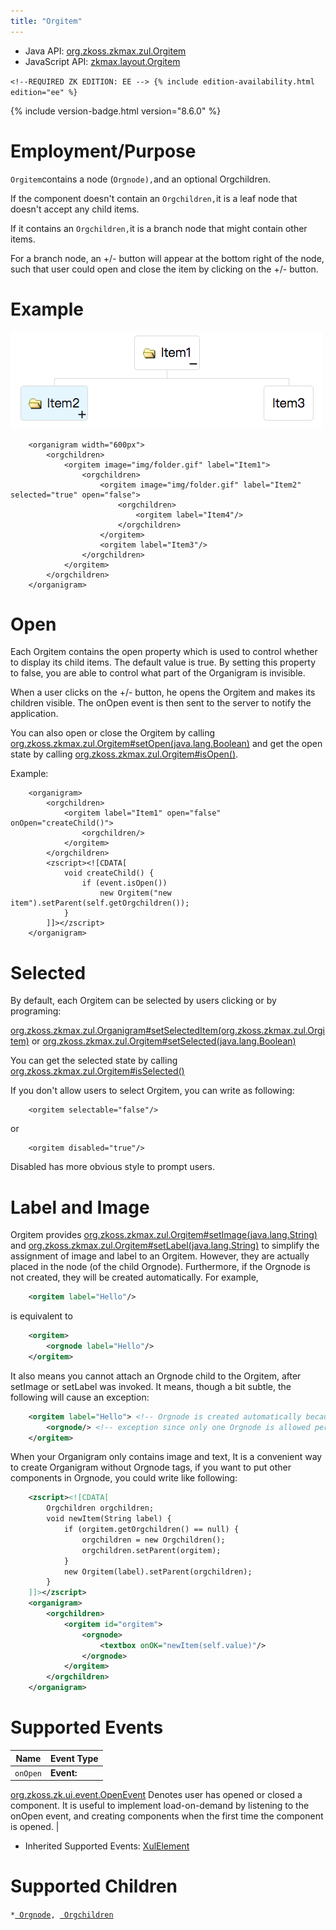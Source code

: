 ```yaml
---
title: "Orgitem"
---
```



- Java API: [org.zkoss.zkmax.zul.Orgitem](https://www.zkoss.org/javadoc/latest/zk/org/zkoss/zkmax/zul/Orgitem.html)
- JavaScript API: [zkmax.layout.Orgitem](https://www.zkoss.org/javadoc/latest/jsdoc/classes/zkmax.layout.Orgitem.html)

`<!--REQUIRED ZK EDITION: EE -->
{% include edition-availability.html edition="ee" %}`

{% include version-badge.html version="8.6.0" %}

# Employment/Purpose

`Orgitem`contains a node (`Orgnode),`and an optional Orgchildren.

If the component doesn't contain an `Orgchildren,`it is a leaf node that
doesn't accept any child items.

If it contains an `Orgchildren,`it is a branch node that might contain
other items.

For a branch node, an +/- button will appear at the bottom right of the
node, such that user could open and close the item by clicking on the
+/- button.

# Example

![](/zk_component_ref/images/Orgitem_example.png)

        <organigram width="600px">
            <orgchildren>
                <orgitem image="img/folder.gif" label="Item1">
                    <orgchildren>
                        <orgitem image="img/folder.gif" label="Item2" selected="true" open="false">
                            <orgchildren>
                                <orgitem label="Item4"/>
                            </orgchildren>
                        </orgitem>
                        <orgitem label="Item3"/>
                    </orgchildren>
                </orgitem>
            </orgchildren>
        </organigram>

# Open

Each Orgitem contains the open property which is used to control whether
to display its child items. The default value is true. By setting this
property to false, you are able to control what part of the Organigram
is invisible.

When a user clicks on the +/- button, he opens the Orgitem and makes its
children visible. The onOpen event is then sent to the server to notify
the application.

You can also open or close the Orgitem by calling
[org.zkoss.zkmax.zul.Orgitem#setOpen(java.lang.Boolean)](https://www.zkoss.org/javadoc/latest/zk/org/zkoss/zkmax/zul/Orgitem.html#setOpen(java.lang.Boolean))
and get the open state by calling
[org.zkoss.zkmax.zul.Orgitem#isOpen()](https://www.zkoss.org/javadoc/latest/zk/org/zkoss/zkmax/zul/Orgitem.html#isOpen()).

Example:

        <organigram>
            <orgchildren>
                <orgitem label="Item1" open="false" onOpen="createChild()">
                    <orgchildren/>
                </orgitem>
            </orgchildren>
            <zscript><![CDATA[
                void createChild() {
                    if (event.isOpen())
                        new Orgitem("new item").setParent(self.getOrgchildren());
                }
            ]]></zscript>
        </organigram>

# Selected

By default, each Orgitem can be selected by users clicking or by
programing:

[org.zkoss.zkmax.zul.Organigram#setSelectedItem(org.zkoss.zkmax.zul.Orgitem)](https://www.zkoss.org/javadoc/latest/zk/org/zkoss/zkmax/zul/Organigram.html#setSelectedItem(org.zkoss.zkmax.zul.Orgitem))
or
[org.zkoss.zkmax.zul.Orgitem#setSelected(java.lang.Boolean)](https://www.zkoss.org/javadoc/latest/zk/org/zkoss/zkmax/zul/Orgitem.html#setSelected(java.lang.Boolean))

You can get the selected state by calling
[org.zkoss.zkmax.zul.Orgitem#isSelected()](https://www.zkoss.org/javadoc/latest/zk/org/zkoss/zkmax/zul/Orgitem.html#isSelected())

If you don't allow users to select Orgitem, you can write as following:

        <orgitem selectable="false"/>

or

        <orgitem disabled="true"/>

Disabled has more obvious style to prompt users.

# Label and Image

Orgitem provides
[org.zkoss.zkmax.zul.Orgitem#setImage(java.lang.String)](https://www.zkoss.org/javadoc/latest/zk/org/zkoss/zkmax/zul/Orgitem.html#setImage(java.lang.String))
and
[org.zkoss.zkmax.zul.Orgitem#setLabel(java.lang.String)](https://www.zkoss.org/javadoc/latest/zk/org/zkoss/zkmax/zul/Orgitem.html#setLabel(java.lang.String))
to simplify the assignment of image and label to an Orgitem. However,
they are actually placed in the node (of the child Orgnode).
Furthermore, if the Orgnode is not created, they will be created
automatically. For example,

```xml
    <orgitem label="Hello"/>
```

is equivalent to

```xml
    <orgitem>
        <orgnode label="Hello"/>
    </orgitem>
```

It also means you cannot attach an Orgnode child to the Orgitem, after
setImage or setLabel was invoked. It means, though a bit subtle, the
following will cause an exception:

```xml
    <orgitem label="Hello"> <!-- Orgnode is created automatically because of setLabel -->
        <orgnode/> <!-- exception since only one Orgnode is allowed per Orgitem -->
    </orgitem>
```

When your Organigram only contains image and text, It is a convenient
way to create Organigram without Orgnode tags, if you want to put other
components in Orgnode, you could write like following:

```xml
    <zscript><![CDATA[
        Orgchildren orgchildren;
        void newItem(String label) {
            if (orgitem.getOrgchildren() == null) {
                orgchildren = new Orgchildren();
                orgchildren.setParent(orgitem);
            }
            new Orgitem(label).setParent(orgchildren);
        }
    ]]></zscript>
    <organigram>
        <orgchildren>
            <orgitem id="orgitem">
                <orgnode>
                    <textbox onOK="newItem(self.value)"/>
                </orgnode>
            </orgitem>
        </orgchildren>
    </organigram>
```

# Supported Events

| Name | Event Type |
|---|---|
| `onOpen` | <strong>Event:</strong>
[org.zkoss.zk.ui.event.OpenEvent](https://www.zkoss.org/javadoc/latest/zk/org/zkoss/zk/ui/event/OpenEvent.html) Denotes user has
opened or closed a component. It is useful to implement load-on-demand
by listening to the onOpen event, and creating components when the first
time the component is opened. |

- Inherited Supported Events: [ XulElement]({{site.baseurl}}/zk_component_ref/xulelement#Supported_Events)

# Supported Children

`*`[` Orgnode`]({{site.baseurl}}/zk_component_ref/orgnode)`, `[` Orgchildren`]({{site.baseurl}}/zk_component_ref/orgchildren)



